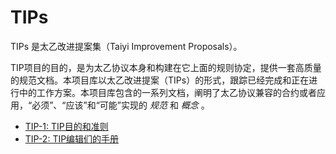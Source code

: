 # TIPs
TIPs 是太乙改进提案集（Taiyi Improvement Proposals）。

TIP项目的目的，是为太乙协议本身和构建在它上面的规则协定，提供一套高质量的规范文档。本项目库以太乙改进提案（TIPs）的形式，跟踪已经完成和正在进行中的工作方案。本项目库包含的一系列文档，阐明了太乙协议兼容的合约或者应用，“必须”、“应该”和“可能”实现的 _规范_ 和 _概念_ 。

- [TIP-1: TIP目的和准则](tip-1.md)
- [TIP-2: TIP编辑们的手册](tip-2.md)


